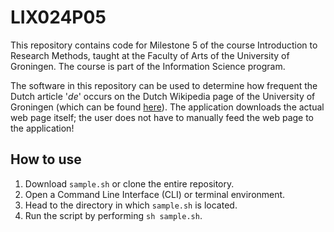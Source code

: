 # LIX024P05
This repository contains code for Milestone 5 of the course Introduction to Research Methods, taught at the Faculty of Arts of the University of Groningen. The course is part of the Information Science program.

The software in this repository can be used to determine how frequent the Dutch article '*de*' occurs on the Dutch Wikipedia page of the University of Groningen (which can be found [here](https://nl.wikipedia.org/wiki/Rijksuniversiteit_Groningen)). The application downloads the actual web page itself; the user does not have to manually feed the web page to the application!

## How to use
1. Download `sample.sh` or clone the entire repository.
2. Open a Command Line Interface (CLI) or terminal environment.
3. Head to the directory in which `sample.sh` is located.
4. Run the script by performing `sh sample.sh`.
